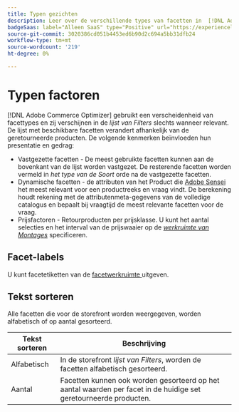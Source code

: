 ```yaml
---
title: Typen gezichten
description: Leer over de verschillende types van facetten in  [!DNL Adobe Commerce Optimizer].
badgeSaas: label="Alleen SaaS" type="Positive" url="https://experienceleague.adobe.com/nl/docs/commerce/user-guides/product-solutions" tooltip="Alleen van toepassing op Adobe Commerce as a Cloud Service- en Adobe Commerce Optimizer-projecten (door Adobe beheerde SaaS-infrastructuur)."
source-git-commit: 3020386cd051b4453ed6b90d2c694a5bb31dfb24
workflow-type: tm+mt
source-wordcount: '219'
ht-degree: 0%

---
```


# Typen factoren

[!DNL Adobe Commerce Optimizer] gebruikt een verscheidenheid van facettypes en zij verschijnen in de *lijst van Filters* slechts wanneer relevant. De lijst met beschikbare facetten verandert afhankelijk van de geretourneerde producten. De volgende kenmerken beïnvloeden hun presentatie en gedrag:

- Vastgezette facetten - De meest gebruikte facetten kunnen aan de bovenkant van de lijst worden vastgezet. De resterende facetten worden vermeld in *het type van de Soort* orde na de vastgezette facetten.
- Dynamische facetten - de attributen van het Product die [ Adobe Sensei ](https://www.adobe.com/sensei.html) het meest relevant voor een productreeks en vraag vindt. De berekening houdt rekening met de attributenmeta-gegevens van de volledige catalogus en bepaalt bij vraagtijd de meest relevante facetten voor de vraag.
- Prijsfactoren - Retourproducten per prijsklasse. U kunt het aantal selecties en het interval van de prijswaaier op de [*werkruimte van Montages*](../../settings.md) specificeren.

## Facet-labels

U kunt facetetiketten van de [ facetwerkruimte ](workspace.md) uitgeven.

## Tekst sorteren

Alle facetten die voor de storefront worden weergegeven, worden alfabetisch of op aantal gesorteerd.

| Tekst sorteren | Beschrijving |
|--- |--- |
| Alfabetisch | In de storefront *lijst van Filters*, worden de facetten alfabetisch gesorteerd. |
| Aantal | Facetten kunnen ook worden gesorteerd op het aantal waarden per facet in de huidige set geretourneerde producten. |

